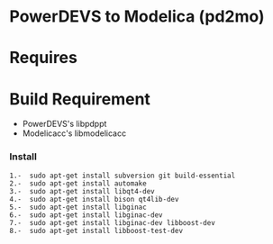 PowerDEVS to Modelica (pd2mo)
=============================

Requires
========

Build Requirement
=================
 * PowerDEVS's libpdppt 
 * Modelicacc's libmodelicacc

### Install ###
    1.-  sudo apt-get install subversion git build-essential
    2.-  sudo apt-get install automake
    3.-  sudo apt-get install libqt4-dev
    4.-  sudo apt-get install bison qt4lib-dev
    5.-  sudo apt-get install libginac
    6.-  sudo apt-get install libginac-dev
    7.-  sudo apt-get install libginac-dev libboost-dev
    8.-  sudo apt-get install libboost-test-dev
  
